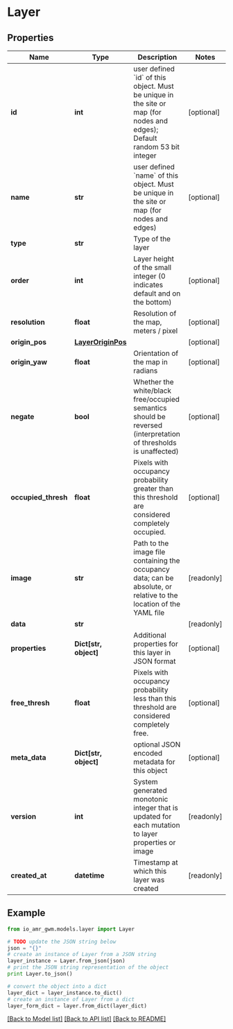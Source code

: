 # Layer


## Properties
Name | Type | Description | Notes
------------ | ------------- | ------------- | -------------
**id** | **int** | user defined &#x60;id&#x60; of this object. Must be unique in the site or map (for nodes and edges); Default random 53 bit integer | [optional] 
**name** | **str** | user defined &#x60;name&#x60; of this object. Must be unique in the site or map (for nodes and edges) | [optional] 
**type** | **str** | Type of the layer | 
**order** | **int** | Layer height of the small integer (0 indicates default and on the bottom) | [optional] 
**resolution** | **float** | Resolution of the map, meters / pixel | [optional] 
**origin_pos** | [**LayerOriginPos**](LayerOriginPos.md) |  | [optional] 
**origin_yaw** | **float** | Orientation of the map in radians | [optional] 
**negate** | **bool** | Whether the white/black free/occupied semantics should be reversed (interpretation of thresholds is unaffected) | [optional] 
**occupied_thresh** | **float** | Pixels with occupancy probability greater than this threshold are considered completely occupied. | [optional] 
**image** | **str** | Path to the image file containing the occupancy data; can be absolute, or relative to the location of the YAML file | [readonly] 
**data** | **str** |  | [readonly] 
**properties** | **Dict[str, object]** | Additional properties for this layer in JSON format | [optional] 
**free_thresh** | **float** | Pixels with occupancy probability less than this threshold are considered completely free. | [optional] 
**meta_data** | **Dict[str, object]** | optional JSON encoded metadata for this object | [optional] 
**version** | **int** | System generated monotonic integer that is updated for each mutation to layer properties or image | [readonly] 
**created_at** | **datetime** | Timestamp at which this layer was created | [readonly] 

## Example

```python
from io_amr_gwm.models.layer import Layer

# TODO update the JSON string below
json = "{}"
# create an instance of Layer from a JSON string
layer_instance = Layer.from_json(json)
# print the JSON string representation of the object
print Layer.to_json()

# convert the object into a dict
layer_dict = layer_instance.to_dict()
# create an instance of Layer from a dict
layer_form_dict = layer.from_dict(layer_dict)
```
[[Back to Model list]](../README.md#documentation-for-models) [[Back to API list]](../README.md#documentation-for-api-endpoints) [[Back to README]](../README.md)


